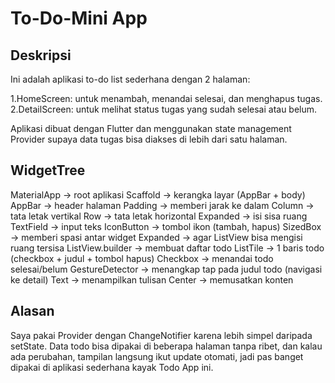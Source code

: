# To-Do-Mini App

## Deskripsi
Ini adalah aplikasi to-do list sederhana dengan 2 halaman:

1.HomeScreen: untuk menambah, menandai selesai, dan menghapus tugas.
2.DetailScreen: untuk melihat status tugas yang sudah selesai atau belum.

Aplikasi dibuat dengan Flutter dan menggunakan state management Provider supaya data tugas bisa diakses di lebih dari satu halaman.

## WidgetTree

MaterialApp → root aplikasi
Scaffold → kerangka layar (AppBar + body)
AppBar → header halaman
Padding → memberi jarak ke dalam
Column → tata letak vertikal
Row → tata letak horizontal
Expanded → isi sisa ruang
TextField → input teks
IconButton → tombol ikon (tambah, hapus)
SizedBox → memberi spasi antar widget
Expanded → agar ListView bisa mengisi ruang tersisa
ListView.builder → membuat daftar todo
ListTile → 1 baris todo (checkbox + judul + tombol hapus)
Checkbox → menandai todo selesai/belum
GestureDetector → menangkap tap pada judul todo (navigasi ke detail)
Text → menampilkan tulisan
Center → memusatkan konten

## Alasan
Saya pakai Provider dengan ChangeNotifier karena lebih simpel daripada setState. Data todo bisa dipakai di beberapa halaman tanpa ribet, dan kalau ada perubahan, tampilan langsung ikut update otomati, jadi pas banget dipakai di aplikasi sederhana kayak Todo App ini.